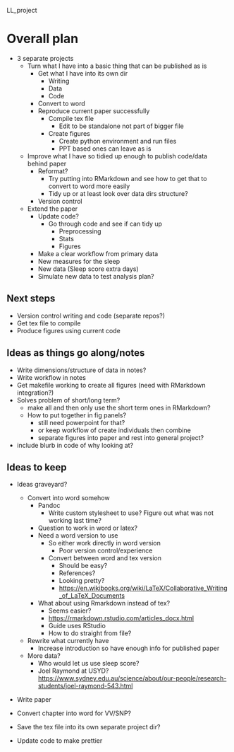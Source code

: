 LL_project


# Overall plan 
- 3 separate projects
    - Turn what I have into a basic thing that can be published as is
        - Get what I have into its own dir 
            - Writing 
            - Data
            - Code
        - Convert to word
        - Reproduce current paper successfully
            - Compile tex file
                - Edit to be standalone not part of bigger file
            - Create figures 
                - Create python environment and run files
                - PPT based ones can leave as is
    - Improve what I have so tidied up enough to publish code/data 
    behind paper
        - Reformat?
            - Try putting into RMarkdown and see how to get that to 
            convert to word more easily
            - Tidy up or at least look over data dirs structure?
        - Version control
    - Extend the paper
        - Update code?
            - Go through code and see if can tidy up 
                - Preprocessing 
                - Stats
                - Figures 
        - Make a clear workflow from primary data 
        - New measures for the sleep
        - New data (Sleep score extra days)
        - Simulate new data to test analysis plan?

## Next steps 
- Version control writing and code (separate repos?)
- Get tex file to compile
- Produce figures using current code 

## Ideas as things go along/notes
- Write dimensions/structure of data in notes? 
- Write workflow in notes
- Get makefile working to create all figures (need with RMarkdown
integration?)
- Solves problem of short/long term?
    - make all and then only use the short term ones in RMarkdown?
    - How to put together in fig panels? 
        - still need powerpoint for that?
        - or keep workflow of create individuals then combine 
        - separate figures into paper and rest into 
        general project? 
- include blurb in code of why looking at?


## Ideas to keep
- Ideas graveyard?
    - Convert into word somehow
        - Pandoc
            - Write custom stylesheet to use? Figure out what was 
            not working last time?
        - Question to work in word or latex?
        - Need a word version to use 
            - So either work directly in word version
                - Poor version control/experience
            - Convert between word and tex version
                - Should be easy?
                - References?
                - Looking pretty? 
                - https://en.wikibooks.org/wiki/LaTeX/Collaborative_Writing_of_LaTeX_Documents
        - What about using Rmarkdown instead of tex?
            - Seems easier? 
            - https://rmarkdown.rstudio.com/articles_docx.html
            - Guide uses RStudio
            - How to do straight from file?
    - Rewrite what currently have
        - Increase introduction so have enough info for published paper
    - More data?    
        - Who would let us use sleep score?
        - Joel Raymond at USYD? 
        https://www.sydney.edu.au/science/about/our-people/research-students/joel-raymond-543.html



- Write paper
- Convert chapter into word for VV/SNP?
- Save the tex file into its own separate project dir?
- Update code to make prettier
